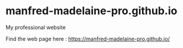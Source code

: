 # manfred-madelaine-pro.github.io
My professional website

Find the web page here : https://manfred-madelaine-pro.github.io/
